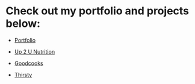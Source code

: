 # Check out my portfolio and projects below:



  * [Portfolio](https://haaannn123.github.io)
    
  * [Up 2 U Nutrition](https://up-2-u-nutrition.onrender.com)
    
  * [Goodcooks](https://greatcooks-social-app.onrender.com)
    
  * [Thirsty](https://thirsty-stores.onrender.com)

<!---
haaannn123/haaannn123 is a ✨ special ✨ repository because its `README.md` (this file) appears on your GitHub profile.
You can click the Preview link to take a look at your changes.
--->
